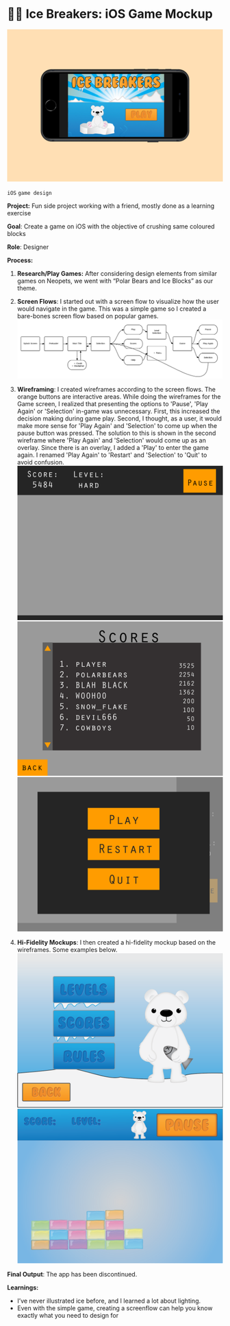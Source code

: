 <!--metadata
date = 2016-02-24
-->

# 🐻‍❄️ Ice Breakers: iOS Game Mockup

![ice breakers](assets/images/icebreakershero.png)

<div class="tags">
  <code class="tag-orange">iOS</code>
  <code class="tag-purple">game design</code>
</div>

**Project:** Fun side project working with a friend, mostly done as a learning exercise

**Goal**: Create a game on iOS with the objective of crushing same coloured blocks

**Role**: Designer

**Process:**
1. **Research/Play Games:** After considering design elements from similar games on Neopets, we went with “Polar Bears and Ice Blocks” as our theme.

2. **Screen Flows**: I started out with a screen flow to visualize how the user would navigate in the game. This was a simple game so I created a bare-bones screen flow based on popular games.
![ice breakers](assets/images/icebreakers_screen_flow.png)

3. **Wireframing**: I created wireframes according to the screen flows. The orange buttons are interactive areas. While doing the wireframes for the Game screen, I realized that presenting the options to 'Pause', 'Play Again' or 'Selection' in-game was unnecessary. First, this increased the decision making during game play. Second, I thought, as a user, it would make more sense for 'Play Again' and 'Selection' to come up when the pause button was pressed. The solution to this is shown in the second wireframe where 'Play Again' and 'Selection' would come up as an overlay. Since there is an overlay, I added a 'Play' to enter the game again. I renamed 'Play Again' to 'Restart' and 'Selection' to 'Quit' to avoid confusion.
![ice breakers](assets/images/wire_game_play_edit.jpg)
![ice breakers](assets/images/wire_scores.jpg)
![ice breakers](assets/images/wire_game_end.jpg)

4. **Hi-Fidelity Mockups**: I then created a hi-fidelity mockup based on the wireframes. Some examples below.
![ice breakers](assets/images/selection_mockup.png)
![ice breakers](assets/images/game_play_mockup.png)

**Final Output**: The app has been discontinued.

**Learnings:**
- I’ve never illustrated ice before, and I learned a lot about lighting.
- Even with the simple game, creating a screenflow can help you know exactly what you need to design for
